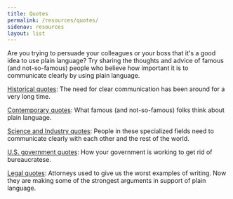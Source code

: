 ```yaml
---
title: Quotes
permalink: /resources/quotes/
sidenav: resources
layout: list
---
```


Are you trying to persuade your colleagues or your boss that it's a good idea to use plain language? Try sharing the thoughts and advice of famous (and not-so-famous) people who believe how important it is to communicate clearly by using plain language.

[Historical quotes](#): The need for clear communication has been around for a very long time.

[Contemporary quotes](#): What famous (and not-so-famous) folks think about plain language.

[Science and Industry quotes](#): People in these specialized fields need to communicate clearly with each other and the rest of the world.

[U.S. government quotes](#): How your government is working to get rid of bureaucratese.

[Legal quotes](#): Attorneys used to give us the worst examples of writing. Now they are making some of the strongest arguments in support of plain language.
